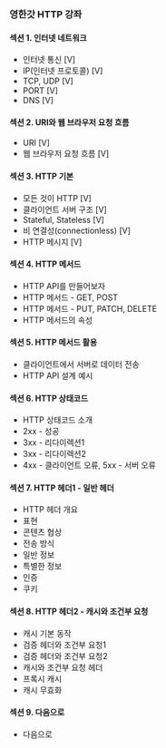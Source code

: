 ### 영한갓 HTTP 강좌

#### 섹션 1. 인터넷 네트워크
- 인터넷 통신 [V]
- IP(인터넷 프로토콜) [V]
- TCP, UDP [V]
- PORT [V]
- DNS [V]

#### 섹션 2. URI와 웹 브라우저 요청 흐름
- URI [V]
- 웹 브라우저 요청 흐름 [V]

#### 섹션 3. HTTP 기본
- 모든 것이 HTTP [V]
- 클라이언트 서버 구조 [V]
- Stateful, Stateless [V]
- 비 연결성(connectionless) [V]
- HTTP 메시지 [V]

#### 섹션 4. HTTP 메서드
- HTTP API를 만들어보자
- HTTP 메서드 - GET, POST
- HTTP 메서드 - PUT, PATCH, DELETE
- HTTP 메서드의 속성

#### 섹션 5. HTTP 메서드 활용
- 클라이언트에서 서버로 데이터 전송
- HTTP API 설계 예시

#### 섹션 6. HTTP 상태코드
- HTTP 상태코드 소개
- 2xx - 성공
- 3xx - 리다이렉션1
- 3xx - 리다이렉션2
- 4xx - 클라이언트 오류, 5xx - 서버 오류

#### 섹션 7. HTTP 헤더1 - 일반 헤더
- HTTP 헤더 개요
- 표현
- 콘텐츠 협상
- 전송 방식
- 일반 정보
- 특별한 정보
- 인증
- 쿠키

#### 섹션 8. HTTP 헤더2 - 캐시와 조건부 요청
- 캐시 기본 동작
- 검증 헤더와 조건부 요청1
- 검증 헤더와 조건부 요청2
- 캐시와 조건부 요청 헤더
- 프록시 캐시
- 캐시 무효화

#### 섹션 9. 다음으로
- 다음으로
